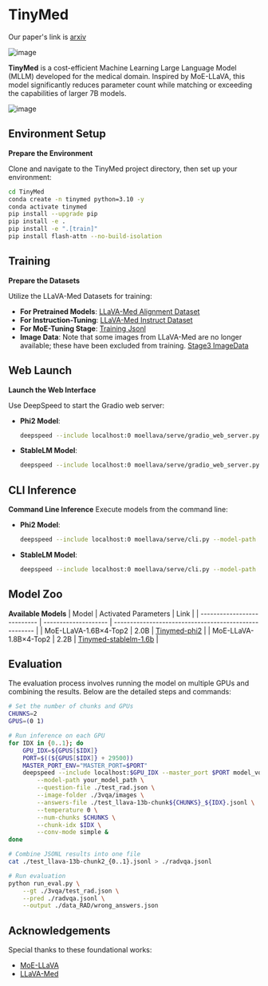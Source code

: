# TinyMed
Our paper's link is [arxiv](https://arxiv.org/pdf/2401.15947.pdf)

![image](https://github.com/jiangsongtao/TinyMed/assets/43131870/4d0e388e-de8b-4fad-a0de-6962c5fe19b8)

**TinyMed** is a cost-efficient Machine Learning Large Language Model (MLLM) developed for the medical domain. Inspired by MoE-LLaVA, this model significantly reduces parameter count while matching or exceeding the capabilities of larger 7B models.

![image](https://github.com/jiangsongtao/TinyMed/assets/43131870/fbe974db-7d2b-47db-ae93-a3a71f9979a5)

## Environment Setup

**Prepare the Environment**

   Clone and navigate to the TinyMed project directory, then set up your environment:
   ```bash
   cd TinyMed
   conda create -n tinymed python=3.10 -y
   conda activate tinymed
   pip install --upgrade pip
   pip install -e .
   pip install -e ".[train]"
   pip install flash-attn --no-build-isolation
   ```

## Training

**Prepare the Datasets**

   Utilize the LLaVA-Med Datasets for training:
   - **For Pretrained Models**: [LLaVA-Med Alignment Dataset](https://drive.google.com/file/d/1cV_Y30VbMI9R9KcuBd_EiK738kDwcxxA/view?usp=sharing)
   - **For Instruction-Tuning**: [LLaVA-Med Instruct Dataset](https://drive.google.com/file/d/1Dzop-vqsSuieuXFOZHxbkHIfLR9lePa-/view?usp=drive_link)
   - **For MoE-Tuning Stage**: [Training Jsonl](https://drive.google.com/file/d/1mf3lyW7CbfCowGC58gXsam-3dPwIenbJ/view?usp=sharing)
   - **Image Data**: Note that some images from LLaVA-Med are no longer available; these have been excluded from training. [Stage3 ImageData](https://drive.google.com/file/d/1l9hnxa2Y3D8rhNLldtCQ0vGPhsiWH_Su/view?usp=sharing)

## Web Launch

**Launch the Web Interface**

   Use DeepSpeed to start the Gradio web server:
   - **Phi2 Model**:
     ```bash
     deepspeed --include localhost:0 moellava/serve/gradio_web_server.py --model-path "./Tinymed-phi2"
     ```
   - **StableLM Model**:
     ```bash
     deepspeed --include localhost:0 moellava/serve/gradio_web_server.py --model-path "./Tinymed-stablelm-1.6b"
     ```

## CLI Inference

 **Command Line Inference**
   Execute models from the command line:
   - **Phi2 Model**:
     ```bash
     deepspeed --include localhost:0 moellava/serve/cli.py --model-path "./Tinymed-phi2" --image-file "image.jpg"
     ```
   - **StableLM Model**:
     ```bash
     deepspeed --include localhost:0 moellava/serve/cli.py --model-path "./Tinymed-stablelm-1.6b" --image-file "image.jpg"
     ```

## Model Zoo

**Available Models**
   | Model                       | Activated Parameters | Link                                                  |
   | --------------------------- | -------------------- | ----------------------------------------------------- |
   | MoE-LLaVA-1.6B×4-Top2       | 2.0B                 | [Tinymed-phi2](https://huggingface.co/JsST/TinyMed/tree/main/Tinymed-phi2)       |
   | MoE-LLaVA-1.8B×4-Top2       | 2.2B                 | [Tinymed-stablelm-1.6b](https://huggingface.co/JsST/TinyMed/tree/main/Tinymed-stablelm-1.6b) |


## Evaluation

The evaluation process involves running the model on multiple GPUs and combining the results. Below are the detailed steps and commands:

```bash
# Set the number of chunks and GPUs
CHUNKS=2
GPUS=(0 1)

# Run inference on each GPU
for IDX in {0..1}; do
    GPU_IDX=${GPUS[$IDX]}
    PORT=$((${GPUS[$IDX]} + 29500))
    MASTER_PORT_ENV="MASTER_PORT=$PORT"
    deepspeed --include localhost:$GPU_IDX --master_port $PORT model_vqa_med.py \
        --model-path your_model_path \
        --question-file ./test_rad.json \
        --image-folder ./3vqa/images \
        --answers-file ./test_llava-13b-chunk${CHUNKS}_${IDX}.jsonl \
        --temperature 0 \
        --num-chunks $CHUNKS \
        --chunk-idx $IDX \
        --conv-mode simple &
done

# Combine JSONL results into one file
cat ./test_llava-13b-chunk2_{0..1}.jsonl > ./radvqa.jsonl

# Run evaluation
python run_eval.py \
    --gt ./3vqa/test_rad.json \
    --pred ./radvqa.jsonl \
    --output ./data_RAD/wrong_answers.json
```

## Acknowledgements

Special thanks to these foundational works:
- [MoE-LLaVA](https://github.com/PKU-YuanGroup/MoE-LLaVA)
- [LLaVA-Med](https://github.com/microsoft/LLaVA-Med)
```
